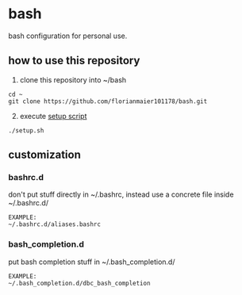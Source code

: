 # bash
bash configuration for personal use.

## how to use this repository
1. clone this repository into ~/bash
``` shell
cd ~
git clone https://github.com/florianmaier101178/bash.git
```
2. execute [setup script](https://github.com/florianmaier101178/bash/blob/master/setup.sh)
``` shell
./setup.sh
```

## customization
### bashrc.d
don't put stuff directly in ~/.bashrc, instead use a concrete file inside ~/.bashrc.d/
``` shell
EXAMPLE:
~/.bashrc.d/aliases.bashrc
```
### bash_completion.d
put bash completion stuff in ~/.bash_completion.d/
``` shell
EXAMPLE:
~/.bash_completion.d/dbc_bash_completion
```
